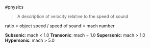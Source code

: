#physics 

> A description of velocity relative to the speed of sound

ratio = object speed / speed of sound = mach number

**Subsonic**: mach < 1.0
**Transonic**: mach = 1.0
**Supersonic**: mach > 1.0
**Hypersonic**: mach > 5.0